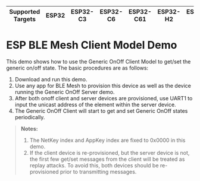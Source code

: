 | Supported Targets | ESP32 | ESP32-C3 | ESP32-C6 | ESP32-C61 | ESP32-H2 | ESP32-S3 |
| ----------------- | ----- | -------- | -------- | --------- | -------- | -------- |

ESP BLE Mesh Client Model Demo
========================

This demo shows how to use the Generic OnOff Client Model to get/set the generic on/off state. The basic procedures are as follows:

1. Download and run this demo.
2. Use any app for BLE Mesh to provision this device as well as the device running the Generic OnOff Server demo.
3. After both onoff client and server devices are provisioned, use UART1 to input the unicast address of the element within the server device.
4. The Generic OnOff Client will start to get and set Generic OnOff states periodically.

>**Notes:**
>
>1. The NetKey index and AppKey index are fixed to 0x0000 in this demo.
>2. If the client device is re-provisioned, but the server device is not, the first few get/set messages from the client will be treated as replay attacks. To avoid this, both devices should be re-provisioned prior to transmitting messages.